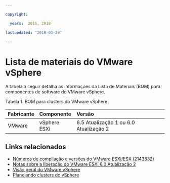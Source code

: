 ```yaml
---

copyright:

  years:  2016, 2018

lastupdated: "2018-03-29"

---
```


# Lista de materiais do VMware vSphere

A tabela a seguir detalha as informações da Lista de Materiais (BOM) para componentes de software do VMware vSphere.

Tabela 1. BOM para clusters do VMware vSphere

| Fabricante | Componente                       | Versão |
|:-------------|:--------------------------------|:--------|
| VMware       | vSphere ESXi                    | 6.5 Atualização 1 ou 6.0 Atualização 2 |

## Links relacionados

* [Números de compilação e versões do VMware ESXi/ESX (2143832)](https://kb.vmware.com/s/article/2143832)
* [Notas sobre a liberação do VMware ESXi 6.0 Atualização 2](https://docs.vmware.com/en/VMware-vSphere/6.0/rn/vsphere-esxi-60u2-release-notes.html)
* [Visão geral do VMware vSphere](vs_vsphereclusteroverview.html)
* [Planejando clusters do vSphere](vs_planning.html)
